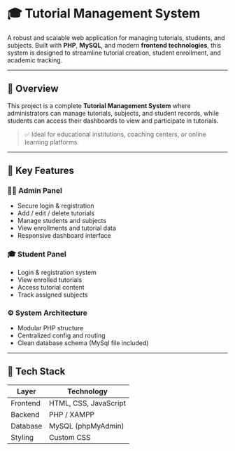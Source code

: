 # 🎓 Tutorial Management System

A robust and scalable web application for managing tutorials, students, and subjects. Built with **PHP**, **MySQL**, and modern **frontend technologies**, this system is designed to streamline tutorial creation, student enrollment, and academic tracking.

---

## 📌 Overview

This project is a complete **Tutorial Management System** where administrators can manage tutorials, subjects, and student records, while students can access their dashboards to view and participate in tutorials.

> ✅ Ideal for educational institutions, coaching centers, or online learning platforms.

---

## 🚀 Key Features

### 👨‍💼 Admin Panel
- Secure login & registration
- Add / edit / delete tutorials
- Manage students and subjects
- View enrollments and tutorial data
- Responsive dashboard interface

### 🎓 Student Panel
- Login & registration system
- View enrolled tutorials
- Access tutorial content
- Track assigned subjects

### ⚙️ System Architecture
- Modular PHP structure
- Centralized config and routing
- Clean database schema (MySql file included)

---

## 🧰 Tech Stack

| Layer        | Technology           |
|--------------|----------------------|
| Frontend     | HTML, CSS, JavaScript |
| Backend      | PHP / XAMPP                  |
| Database     | MySQL (phpMyAdmin)   |
| Styling      | Custom CSS           |



